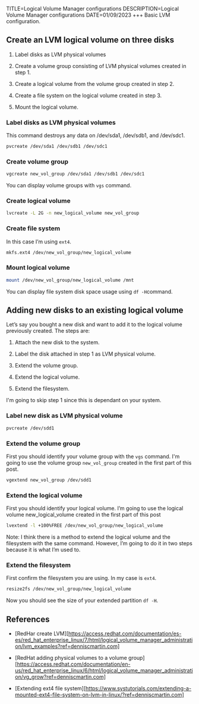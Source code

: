 TITLE=Logical Volume Manager configurations
DESCRIPTION=Logical Volume Manager configurations
DATE=01/09/2023
+++
Basic LVM configuration.

## Create an LVM logical volume on three disks

1. Label disks as LVM physical volumes

2. Create a volume group consisting of LVM physical volumes created in step 1.

3. Create a logical volume from the volume group created in step 2.

4. Create a file system on the logical volume created in step 3.

5. Mount the logical volume.

### Label disks as LVM physical volumes

This command destroys any data on /dev/sda1, /dev/sdb1, and /dev/sdc1.

```bash
pvcreate /dev/sda1 /dev/sdb1 /dev/sdc1
```

### Create volume group

```bash
vgcreate new_vol_group /dev/sda1 /dev/sdb1 /dev/sdc1
```

You can display volume groups with `vgs` command.

### Create logical volume

```bash
lvcreate -L 2G -n new_logical_volume new_vol_group
```

### Create file system

In this case I’m using `ext4`.

```bash
mkfs.ext4 /dev/new_vol_group/new_logical_volume
```

### Mount logical volume

```bash
mount /dev/new_vol_group/new_logical_volume /mnt
```

You can display file system disk space usage using `df -H`command.

## Adding new disks to an existing logical volume

Let’s say you bought a new disk and want to add it to the logical volume previously created. The steps are:

1. Attach the new disk to the system.

2. Label the disk attached in step 1 as LVM physical volume.

3. Extend the volume group.

4. Extend the logical volume.

5. Extend the filesystem.

I'm going to skip step 1 since this is dependant on your system.

### Label new disk as LVM physical volume

```bash
pvcreate /dev/sdd1
```

### Extend the volume group

First you should identify your volume group with the `vgs` command. I'm going to use the volume group `new_vol_group` created in the first part of this post.

```bash
vgextend new_vol_group /dev/sdd1
```

### Extend the logical volume

First you should identify your logical volume. I’m going to use the logical volume new_logical_volume created in the first part of this post

```bash
lvextend -l +100%FREE /dev/new_vol_group/new_logical_volume
```

Note: I think there is a method to extend the logical volume and the filesystem with the same command. However, I’m going to do it in two steps because it is what I’m used to.

### Extend the filesystem

First confirm the filesystem you are using. In my case is `ext4`.

```bash
resize2fs /dev/new_vol_group/new_logical_volume
```

Now you should see the size of your extended partition `df -H`.

## References

- [RedHar create LVM][https://access.redhat.com/documentation/es-es/red_hat_enterprise_linux/7/html/logical_volume_manager_administration/lvm_examples?ref=denniscmartin.com]

- [RedHat adding physical volumes to a volume group][https://access.redhat.com/documentation/en-us/red_hat_enterprise_linux/6/html/logical_volume_manager_administration/vg_grow?ref=denniscmartin.com]

- [Extending ext4 file system][https://www.systutorials.com/extending-a-mounted-ext4-file-system-on-lvm-in-linux/?ref=denniscmartin.com]